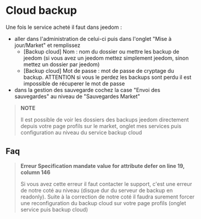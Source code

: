 # Cloud backup

Une fois le service acheté il faut dans jeedom : 

- aller dans l'administration de celui-ci puis dans l'onglet "Mise à jour/Market" et remplissez
  - [Backup cloud] Nom : nom du dossier ou mettre les backup de jeedom (si vous avez un jeedom mettez simplement jeedom, sinon mettez un dossier par jeedom)
  - [Backup cloud] Mot de passe : mot de passe de cryptage du backup. ATTENTION si vous le perdez les backups sont perdu il est impossible de récuperer le mot de passe
- dans la gestion des sauvegarde cochez la case "Envoi des sauvegardes" au niveau de "Sauvegardes Market"

>**NOTE**
>
>Il est possible de voir les dossiers des backups jeedom directement depuis votre page profils sur le market, onglet mes services puis configuration au niveau du service backup cloud

## Faq

> **Erreur Specification mandate value for attribute defer on line 19, column 146**
>
> Si vous avez cette erreur il faut contacter le support, c'est une erreur de notre coté au niveau (disque dur du serveur de backup en readonly).
> Suite à la correction de notre coté il faudra surement forcer une reconfiguration du backup cloud sur votre page profils (onglet service puis backup cloud)
